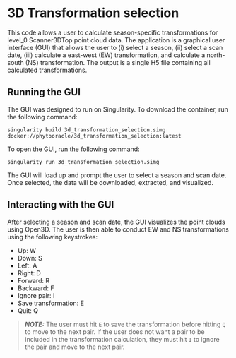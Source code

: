 # 3D Transformation selection
This code allows a user to calculate season-specific transformations for level_0 Scanner3DTop point cloud data. The application is a graphical user interface (GUI) that allows the user to (i) select a season, (ii) select a scan date, (iii) calculate a east-west (EW) transformation, and calculate a north-south (NS) transformation. The output is a single H5 file containing all calculated transformations.

## Running the GUI
The GUI was designed to run on Singularity. To download the container, run the following command:

```
singularity build 3d_transformation_selection.simg docker://phytooracle/3d_transformation_selection:latest
```

To open the GUI, run the following command:

```
singularity run 3d_transformation_selection.simg
```

The GUI will load up and prompt the user to select a season and scan date. Once selected, the data will be downloaded, extracted, and visualized.

## Interacting with the GUI
After selecting a season and scan date, the GUI visualizes the point clouds using Open3D. The user is then able to conduct EW and NS transformations using the following keystrokes:

- Up: W
- Down: S
- Left: A
- Right: D
- Forward: R
- Backward: F
- Ignore pair: I
- Save transformation: E
- Quit: Q

> **_NOTE:_** The user must hit `E` to save the transformation before hitting `Q` to move to the next pair. If the user does not want a pair to be included in the transformation calculation, they must hit `I` to ignore the pair and move to the next pair.
